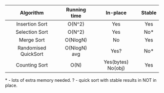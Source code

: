 | Algorithm | Running time | In-place | Stable |
| :-----: |  :-----: |  :-----: |  :-----: | 
| Insertion Sort | O(N^2) | Yes | Yes |
| Selection Sort | O(N^2) | Yes | No* |
| Merge Sort | O(NlogN) | No | Yes |
| Randomised QuickSort | O(NlogN) avg | Yes? | No* |
| Counting Sort | O(N) | Yes(bytes) No(obj) | Yes |\

\* - lots of extra memory needed.
? - quick sort with stable results in NOT in place.